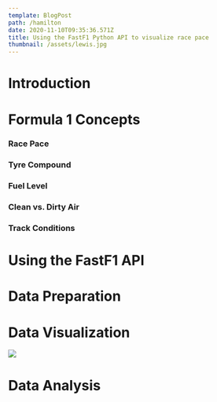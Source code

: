 ```yaml
---
template: BlogPost
path: /hamilton
date: 2020-11-10T09:35:36.571Z
title: Using the FastF1 Python API to visualize race pace 
thumbnail: /assets/lewis.jpg
---
```


# Introduction

# Formula 1 Concepts

### Race Pace

### Tyre Compound

### Fuel Level

### Clean vs. Dirty Air

### Track Conditions

# Using the FastF1 API

# Data Preparation

# Data Visualization

![](/assets/AbuDhabi_RidgePlot.png)

# Data Analysis


